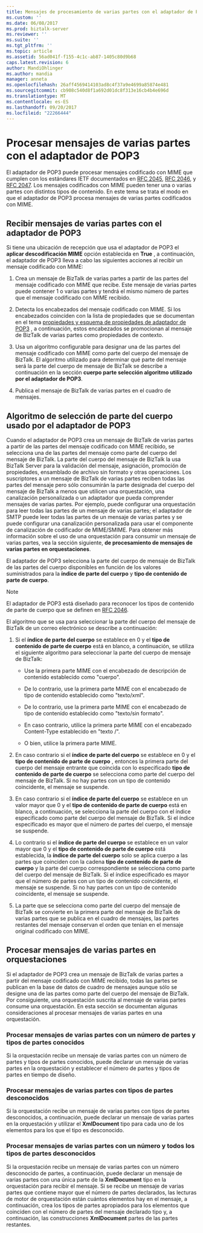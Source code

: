 ```yaml
---
title: Mensajes de procesamiento de varias partes con el adaptador de POP3 | Documentos de Microsoft
ms.custom: ''
ms.date: 06/08/2017
ms.prod: biztalk-server
ms.reviewer: ''
ms.suite: ''
ms.tgt_pltfrm: ''
ms.topic: article
ms.assetid: 56ad041f-f155-4c1c-ab87-1405c80d9b68
caps.latest.revision: 6
author: MandiOhlinger
ms.author: mandia
manager: anneta
ms.openlocfilehash: 26aff4569414103ad8c4f37a9e4699a85874e481
ms.sourcegitcommit: cb908c540d8f1a692d01dc8f313e16cb4b4e696d
ms.translationtype: MT
ms.contentlocale: es-ES
ms.lasthandoff: 09/20/2017
ms.locfileid: "22266444"
---
```

# <a name="processing-multi-part-messages-with-the-pop3-adapter"></a>Procesar mensajes de varias partes con el adaptador de POP3
El adaptador de POP3 puede procesar mensajes codificado con MIME que cumplen con los estándares IETF documentados en [RFC 2045](http://go.microsoft.com/fwlink/?LinkId=58810), [RFC 2046](http://go.microsoft.com/fwlink/?LinkId=58811), y [RFC 2047](http://go.microsoft.com/fwlink/?LinkId=58812). Los mensajes codificados con MIME pueden tener una o varias partes con distintos tipos de contenido. En este tema se trata el modo en que el adaptador de POP3 procesa mensajes de varias partes codificados con MIME.  
  
## <a name="receiving-multi-part-messages-with-the-pop3-adapter"></a>Recibir mensajes de varias partes con el adaptador de POP3  
 Si tiene una ubicación de recepción que usa el adaptador de POP3 el **aplicar descodificación MIME** opción establecida en **True** , a continuación, el adaptador de POP3 lleva a cabo las siguientes acciones al recibir un mensaje codificado con MIME:  
  
1.  Crea un mensaje de BizTalk de varias partes a partir de las partes del mensaje codificado con MIME que recibe. Este mensaje de varias partes puede contener 1 o varias partes y tendrá el mismo número de partes que el mensaje codificado con MIME recibido.  
  
2.  Detecta los encabezados del mensaje codificado con MIME. Si los encabezados coinciden con la lista de propiedades que se documentan en el tema [propiedades y esquema de propiedades de adaptador de POP3](../core/pop3-adapter-property-schema-and-properties.md) , a continuación, estos encabezados se promocionan al mensaje de BizTalk de varias partes como propiedades de contexto.  
  
3.  Usa un algoritmo configurable para designar una de las partes del mensaje codificado con MIME como parte del cuerpo del mensaje de BizTalk. El algoritmo utilizado para determinar qué parte del mensaje será la parte del cuerpo de mensaje de BizTalk se describe a continuación en la sección **cuerpo parte selección algoritmo utilizado por el adaptador de POP3**.  
  
4.  Publica el mensaje de BizTalk de varias partes en el cuadro de mensajes.  
  
## <a name="body-part-selection-algorithm-used-by-the-pop3-adapter"></a>Algoritmo de selección de parte del cuerpo usado por el adaptador de POP3  
 Cuando el adaptador de POP3 crea un mensaje de BizTalk de varias partes a partir de las partes del mensaje codificado con MIME recibido, se selecciona una de las partes del mensaje como parte del cuerpo del mensaje de BizTalk. La parte del cuerpo del mensaje de BizTalk la usa BizTalk Server para la validación del mensaje, asignación, promoción de propiedades, ensamblado de archivo sin formato y otras operaciones. Los suscriptores a un mensaje de BizTalk de varias partes reciben todas las partes del mensaje pero sólo consumirán la parte designada del cuerpo del mensaje de BizTalk a menos que utilicen una orquestación, una canalización personalizada o un adaptador que pueda comprender mensajes de varias partes. Por ejemplo, puede configurar una orquestación para leer todas las partes de un mensaje de varias partes; el adaptador de SMTP puede leer todas las partes de un mensaje de varias partes y se puede configurar una canalización personalizada para usar el componente de canalización de codificador de MIME/SMIME. Para obtener más información sobre el uso de una orquestación para consumir un mensaje de varias partes, vea la sección siguiente, **de procesamiento de mensajes de varias partes en orquestaciones**.  
  
 El adaptador de POP3 selecciona la parte del cuerpo de mensaje de BizTalk de las partes del cuerpo disponibles en función de los valores suministrados para la **índice de parte del cuerpo** y **tipo de contenido de parte de cuerpo**.  
  
> [!NOTE]
>  El adaptador de POP3 está diseñado para reconocer los tipos de contenido de parte de cuerpo que se definen en [RFC 2046](http://go.microsoft.com/fwlink/?LinkId=119569).  
  
 El algoritmo que se usa para seleccionar la parte del cuerpo del mensaje de BizTalk de un correo electrónico se describe a continuación:  
  
1.  Si el **índice de parte del cuerpo** se establece en 0 y el **tipo de contenido de parte de cuerpo** está en blanco, a continuación, se utiliza el siguiente algoritmo para seleccionar la parte del cuerpo de mensaje de BizTalk:  
  
    -   Use la primera parte MIME con el encabezado de descripción de contenido establecido como "cuerpo".  
  
    -   De lo contrario, use la primera parte MIME con el encabezado de tipo de contenido establecido como "texto/xml".  
  
    -   De lo contrario, use la primera parte MIME con el encabezado de tipo de contenido establecido como "texto/sin formato".  
  
    -   En caso contrario, utilice la primera parte MIME con el encabezado Content-Type establecido en "texto /".  
  
    -   O bien, utilice la primera parte MIME.  
  
2.  En caso contrario si el **índice de parte del cuerpo** se establece en 0 y el **tipo de contenido de parte de cuerpo** , entonces la primera parte del cuerpo del mensaje entrante que coincida con lo especificado **tipo de contenido de parte de cuerpo** se selecciona como parte del cuerpo del mensaje de BizTalk. Si no hay partes con un tipo de contenido coincidente, el mensaje se suspende.  
  
3.  En caso contrario si el **índice de parte del cuerpo** se establece en un valor mayor que 0 y el **tipo de contenido de parte de cuerpo** está en blanco, a continuación, se selecciona la parte del cuerpo con el índice especificado como parte del cuerpo del mensaje de BizTalk. Si el índice especificado es mayor que el número de partes del cuerpo, el mensaje se suspende.  
  
4.  Lo contrario si el **índice de parte del cuerpo** se establece en un valor mayor que 0 y el **tipo de contenido de parte de cuerpo** está establecida, la **índice de parte del cuerpo** solo se aplica cuerpo a las partes que coinciden con la cadena **tipo de contenido de parte de cuerpo** y la parte del cuerpo correspondiente se selecciona como parte del cuerpo del mensaje de BizTalk. Si el índice especificado es mayor que el número de partes con un tipo de contenido coincidente, el mensaje se suspende. Si no hay partes con un tipo de contenido coincidente, el mensaje se suspende.  
  
5.  La parte que se selecciona como parte del cuerpo del mensaje de BizTalk se convierte en la primera parte del mensaje de BizTalk de varias partes que se publica en el cuadro de mensajes, las partes restantes del mensaje conservan el orden que tenían en el mensaje original codificado con MIME.  
  
## <a name="processing-multi-part-messages-in-orchestrations"></a>Procesar mensajes de varias partes en orquestaciones  
 Si el adaptador de POP3 crea un mensaje de BizTalk de varias partes a partir del mensaje codificado con MIME recibido, todas las partes se publican en la base de datos de cuadro de mensajes aunque sólo se designe una de las partes como parte del cuerpo del mensaje de BizTalk. Por consiguiente, una orquestación suscrita al mensaje de varias partes consume una orquestación. En esta sección se documentan algunas consideraciones al procesar mensajes de varias partes en una orquestación.  
  
### <a name="processing-multi-part-messages-with-a-known-number-of-parts-and-known-part-types"></a>Procesar mensajes de varias partes con un número de partes y tipos de partes conocidos  
 Si la orquestación recibe un mensaje de varias partes con un número de partes y tipos de partes conocidos, puede declarar un mensaje de varias partes en la orquestación y establecer el número de partes y tipos de partes en tiempo de diseño.  
  
### <a name="processing-multi-part-messages-with-unknown-part-types"></a>Procesar mensajes de varias partes con tipos de partes desconocidos  
 Si la orquestación recibe un mensaje de varias partes con tipos de partes desconocidos, a continuación, puede declarar un mensaje de varias partes en la orquestación y utilizar el **XmlDocument** tipo para cada uno de los elementos para los que el tipo es desconocido.  
  
### <a name="processing-multi-part-messages-with-an-unknown-number-of-parts-and-all-of-the-part-types-are-unknown"></a>Procesar mensajes de varias partes con un número y todos los tipos de partes desconocidos  
 Si la orquestación recibe un mensaje de varias partes con un número desconocido de partes, a continuación, puede declarar un mensaje de varias partes con una única parte de la **XmlDocument** tipo en la orquestación para recibir el mensaje. Si se recibe un mensaje de varias partes que contiene mayor que el número de partes declarados, las lecturas de motor de orquestación están cuántos elementos hay en el mensaje, a continuación, crea los tipos de partes apropiados para los elementos que coinciden con el número de partes del mensaje declarado tipo y, a continuación, las construcciones **XmlDocument** partes de las partes restantes.